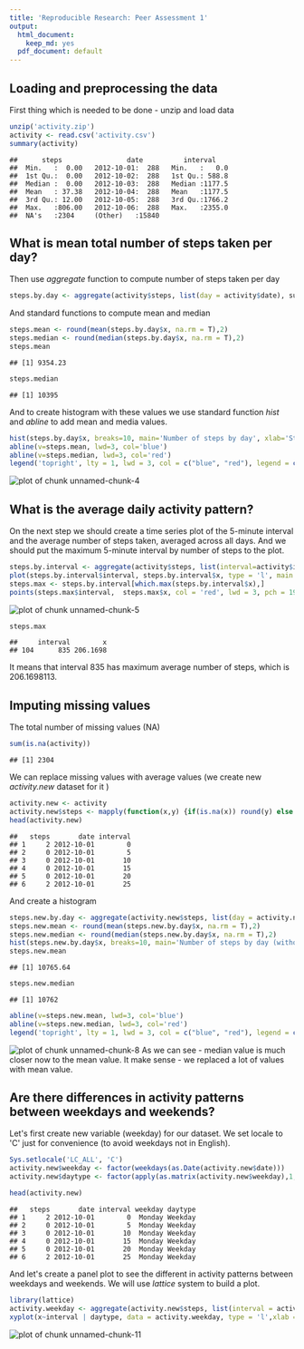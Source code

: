 ```yaml
---
title: 'Reproducible Research: Peer Assessment 1'
output:
  html_document:
    keep_md: yes
  pdf_document: default
---
```



## Loading and preprocessing the data
First thing which is needed to be done - unzip and load data


```r
unzip('activity.zip')
activity <- read.csv('activity.csv')
summary(activity)
```

```
##      steps                date          interval     
##  Min.   :  0.00   2012-10-01:  288   Min.   :   0.0  
##  1st Qu.:  0.00   2012-10-02:  288   1st Qu.: 588.8  
##  Median :  0.00   2012-10-03:  288   Median :1177.5  
##  Mean   : 37.38   2012-10-04:  288   Mean   :1177.5  
##  3rd Qu.: 12.00   2012-10-05:  288   3rd Qu.:1766.2  
##  Max.   :806.00   2012-10-06:  288   Max.   :2355.0  
##  NA's   :2304     (Other)   :15840
```

## What is mean total number of steps taken per day?
Then use *aggregate* function to compute number of steps taken per day

```r
steps.by.day <- aggregate(activity$steps, list(day = activity$date), sum, na.rm = T)
```
And standard functions to compute mean and median

```r
steps.mean <- round(mean(steps.by.day$x, na.rm = T),2)
steps.median <- round(median(steps.by.day$x, na.rm = T),2)
steps.mean
```

```
## [1] 9354.23
```

```r
steps.median
```

```
## [1] 10395
```
And to create histogram with these values we use standard function *hist* and *abline* to add mean and media values.

```r
hist(steps.by.day$x, breaks=10, main='Number of steps by day', xlab='Steps')
abline(v=steps.mean, lwd=3, col='blue')
abline(v=steps.median, lwd=3, col='red')
legend('topright', lty = 1, lwd = 3, col = c("blue", "red"), legend = c(paste('Mean: ', steps.mean), paste('Median: ', steps.median)))
```

![plot of chunk unnamed-chunk-4](figure/unnamed-chunk-4-1.png) 
## What is the average daily activity pattern?
On the next step we should create a time series plot of the 5-minute interval and the average number of steps taken, averaged across all days. And we should put the maximum 5-minute interval by number of steps to the plot.

```r
steps.by.interval <- aggregate(activity$steps, list(interval=activity$interval), mean, na.rm = T)
plot(steps.by.interval$interval, steps.by.interval$x, type = 'l', main = 'Average Steps by Time Interval', xlab = '5 Minute Time Interval', ylab = 'Average Number of Steps')
steps.max <- steps.by.interval[which.max(steps.by.interval$x),]
points(steps.max$interval,  steps.max$x, col = 'red', lwd = 3, pch = 19)
```

![plot of chunk unnamed-chunk-5](figure/unnamed-chunk-5-1.png) 

```r
steps.max
```

```
##     interval        x
## 104      835 206.1698
```
It means that interval 835 has maximum average number of steps, which is 206.1698113.

## Imputing missing values
The total number of missing values (NA)

```r
sum(is.na(activity))
```

```
## [1] 2304
```
We can replace missing values with average values (we create new *activity.new* dataset for it )

```r
activity.new <- activity
activity.new$steps <- mapply(function(x,y) {if(is.na(x)) round(y) else x}, activity$steps, steps.by.interval$x)
head(activity.new)
```

```
##   steps       date interval
## 1     2 2012-10-01        0
## 2     0 2012-10-01        5
## 3     0 2012-10-01       10
## 4     0 2012-10-01       15
## 5     0 2012-10-01       20
## 6     2 2012-10-01       25
```
And create a histogram

```r
steps.new.by.day <- aggregate(activity.new$steps, list(day = activity.new$date), sum, na.rm = T)
steps.new.mean <- round(mean(steps.new.by.day$x, na.rm = T),2)
steps.new.median <- round(median(steps.new.by.day$x, na.rm = T),2)
hist(steps.new.by.day$x, breaks=10, main='Number of steps by day (without NA)', xlab='Steps')
steps.new.mean
```

```
## [1] 10765.64
```

```r
steps.new.median
```

```
## [1] 10762
```

```r
abline(v=steps.new.mean, lwd=3, col='blue')
abline(v=steps.new.median, lwd=3, col='red')
legend('topright', lty = 1, lwd = 3, col = c("blue", "red"), legend = c(paste('Mean: ', steps.mean), paste('Median: ', steps.median)))
```

![plot of chunk unnamed-chunk-8](figure/unnamed-chunk-8-1.png) 
As we can see - median value is much closer now to the mean value. It make sense - we replaced a lot of values with mean value.
## Are there differences in activity patterns between weekdays and weekends?
Let's first create new variable (weekday) for our dataset. We set locale to 'C' just for convenience (to avoid weekdays not in English).

```r
Sys.setlocale('LC_ALL', 'C')
activity.new$weekday <- factor(weekdays(as.Date(activity.new$date)))
activity.new$daytype <- factor(apply(as.matrix(activity.new$weekday),1,function(x){ if(x %in% c('Saturday','Sunday')) 'Weekend' else 'Weekday' }))
```

```r
head(activity.new)
```

```
##   steps       date interval weekday daytype
## 1     2 2012-10-01        0  Monday Weekday
## 2     0 2012-10-01        5  Monday Weekday
## 3     0 2012-10-01       10  Monday Weekday
## 4     0 2012-10-01       15  Monday Weekday
## 5     0 2012-10-01       20  Monday Weekday
## 6     2 2012-10-01       25  Monday Weekday
```
And let's create a panel plot to see the different in activity patterns between weekdays and weekends. We will use *lattice* system to build a plot.

```r
library(lattice)
activity.weekday <- aggregate(activity.new$steps, list(interval = activity.new$interval, daytype = activity.new$daytype),sum, na.rm = T)
xyplot(x~interval | daytype, data = activity.weekday, type = 'l',xlab = 'Interval',ylab = 'Number of Steps', layout = c(1,2))
```

![plot of chunk unnamed-chunk-11](figure/unnamed-chunk-11-1.png) 
